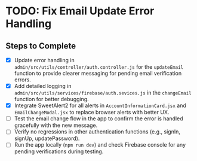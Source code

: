 # TODO: Fix Email Update Error Handling

## Steps to Complete
- [x] Update error handling in `admin/src/utils/controller/auth.controller.js` for the `updateEmail` function to provide clearer messaging for pending email verification errors.
- [x] Add detailed logging in `admin/src/utils/services/firebase/auth.sevices.js` in the `changeEmail` function for better debugging.
- [x] Integrate SweetAlert2 for all alerts in `AccountInformationCard.jsx` and `EmailChangeModal.jsx` to replace browser alerts with better UX.
- [ ] Test the email change flow in the app to confirm the error is handled gracefully with the new message.
- [ ] Verify no regressions in other authentication functions (e.g., signIn, signUp, updatePassword).
- [ ] Run the app locally (`npm run dev`) and check Firebase console for any pending verifications during testing.
